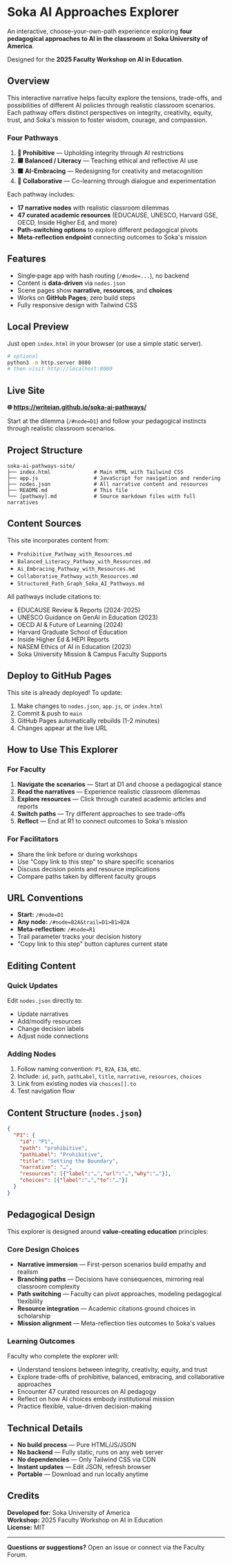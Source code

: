 # Soka AI Approaches Explorer

An interactive, choose-your-own-path experience exploring **four pedagogical approaches to AI in the classroom** at **Soka University of America**.

Designed for the **2025 Faculty Workshop on AI in Education**.

## Overview

This interactive narrative helps faculty explore the tensions, trade-offs, and possibilities of different AI policies through realistic classroom scenarios. Each pathway offers distinct perspectives on integrity, creativity, equity, trust, and Soka's mission to foster wisdom, courage, and compassion.

### Four Pathways

1. **🔴 Prohibitive** — Upholding integrity through AI restrictions
2. **🟨 Balanced / Literacy** — Teaching ethical and reflective AI use
3. **🟩 AI-Embracing** — Redesigning for creativity and metacognition
4. **🔵 Collaborative** — Co-learning through dialogue and experimentation

Each pathway includes:
- **17 narrative nodes** with realistic classroom dilemmas
- **47 curated academic resources** (EDUCAUSE, UNESCO, Harvard GSE, OECD, Inside Higher Ed, and more)
- **Path-switching options** to explore different pedagogical pivots
- **Meta-reflection endpoint** connecting outcomes to Soka's mission

## Features
- Single‑page app with hash routing (`/#node=...`), no backend
- Content is **data‑driven** via `nodes.json`
- Scene pages show **narrative**, **resources**, and **choices**
- Works on **GitHub Pages**; zero build steps
- Fully responsive design with Tailwind CSS

## Local Preview
Just open `index.html` in your browser (or use a simple static server).

```bash
# optional
python3 -m http.server 8080
# then visit http://localhost:8080
```

## Live Site

**🌐 https://writeian.github.io/soka-ai-pathways/**

Start at the dilemma (`/#node=D1`) and follow your pedagogical instincts through realistic classroom scenarios.

## Project Structure

```
soka-ai-pathways-site/
├── index.html              # Main HTML with Tailwind CSS
├── app.js                  # JavaScript for navigation and rendering
├── nodes.json              # All narrative content and resources
├── README.md               # This file
└── [pathway].md            # Source markdown files with full narratives
```

## Content Sources

This site incorporates content from:
- `Prohibitive_Pathway_with_Resources.md`
- `Balanced_Literacy_Pathway_with_Resources.md`
- `Ai_Embracing_Pathway_with_Resources.md`
- `Collaborative_Pathway_with_Resources.md`
- `Structured_Path_Graph_Soka_AI_Pathways.md`

All pathways include citations to:
- EDUCAUSE Review & Reports (2024-2025)
- UNESCO Guidance on GenAI in Education (2023)
- OECD AI & Future of Learning (2024)
- Harvard Graduate School of Education
- Inside Higher Ed & HEPI Reports
- NASEM Ethics of AI in Education (2023)
- Soka University Mission & Campus Faculty Supports

## Deploy to GitHub Pages

This site is already deployed! To update:
1. Make changes to `nodes.json`, `app.js`, or `index.html`
2. Commit & push to `main`
3. GitHub Pages automatically rebuilds (1-2 minutes)
4. Changes appear at the live URL

## How to Use This Explorer

### For Faculty
1. **Navigate the scenarios** — Start at D1 and choose a pedagogical stance
2. **Read the narratives** — Experience realistic classroom dilemmas
3. **Explore resources** — Click through curated academic articles and reports
4. **Switch paths** — Try different approaches to see trade-offs
5. **Reflect** — End at R1 to connect outcomes to Soka's mission

### For Facilitators
- Share the link before or during workshops
- Use "Copy link to this step" to share specific scenarios
- Discuss decision points and resource implications
- Compare paths taken by different faculty groups

## URL Conventions
- **Start:** `/#node=D1`
- **Any node:** `/#node=B2A&trail=D1>B1>B2A`
- **Meta-reflection:** `/#node=R1`
- Trail parameter tracks your decision history
- "Copy link to this step" button captures current state

## Editing Content

### Quick Updates
Edit `nodes.json` directly to:
- Update narratives
- Add/modify resources
- Change decision labels
- Adjust node connections

### Adding Nodes
1. Follow naming convention: `P1`, `B2A`, `E3A`, etc.
2. Include: `id`, `path`, `pathLabel`, `title`, `narrative`, `resources`, `choices`
3. Link from existing nodes via `choices[].to`
4. Test navigation flow

## Content Structure (`nodes.json`)
```json
{
  "P1": {
    "id": "P1",
    "path": "prohibitive",
    "pathLabel": "Prohibitive",
    "title": "Setting the Boundary",
    "narrative": "…",
    "resources": [{"label":"…","url":"…","why":"…"}],
    "choices": [{"label":"…","to":"…"}]
  }
}
```

## Pedagogical Design

This explorer is designed around **value-creating education** principles:

### Core Design Choices
- **Narrative immersion** — First-person scenarios build empathy and realism
- **Branching paths** — Decisions have consequences, mirroring real classroom complexity
- **Path switching** — Faculty can pivot approaches, modeling pedagogical flexibility
- **Resource integration** — Academic citations ground choices in scholarship
- **Mission alignment** — Meta-reflection ties outcomes to Soka's values

### Learning Outcomes
Faculty who complete the explorer will:
- Understand tensions between integrity, creativity, equity, and trust
- Explore trade-offs of prohibitive, balanced, embracing, and collaborative approaches
- Encounter 47 curated resources on AI pedagogy
- Reflect on how AI choices embody institutional mission
- Practice flexible, value-driven decision-making

## Technical Details
- **No build process** — Pure HTML/JS/JSON
- **No backend** — Fully static, runs on any web server
- **No dependencies** — Only Tailwind CSS via CDN
- **Instant updates** — Edit JSON, refresh browser
- **Portable** — Download and run locally anytime

## Credits

**Developed for:** Soka University of America  
**Workshop:** 2025 Faculty Workshop on AI in Education  
**License:** MIT

---

**Questions or suggestions?** Open an issue or connect via the Faculty Forum.
